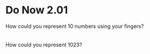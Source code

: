# Do Now 2.01

How could you represent 10 numbers using your fingers? 
<br>
<br>
<br>
How could you represent 1023? 
<br>
<br>
<br>
